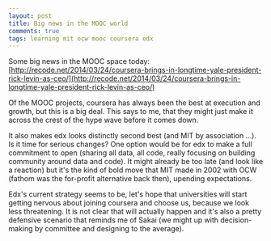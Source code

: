 ```yaml
---
layout: post
title: Big news in the MOOC world
comments: true
tags: learning mit ocw mooc coursera edx
---
```

Some big news in the MOOC space today: [http://recode.net/2014/03/24/coursera-brings-in-longtime-yale-president-rick-levin-as-ceo/](http://recode.net/2014/03/24/coursera-brings-in-longtime-yale-president-rick-levin-as-ceo/)

Of the MOOC projects, coursera has always been the best at execution and growth, but this is a big deal. This says to me, that they might just make it across the crest of the hype wave before it comes down. 

It also makes edx looks distinctly second best (and MIT by association ...). Is it time for serious changes? One option would be for edx to make a full commitment to open (sharing all data, all code, really focusing on building community around data and code). It might already be too late (and look like a reaction) but it's the kind of bold move that MIT made in 2002 with OCW (fathom was the for-profit alternative back then), upending expectations. 

Edx's current strategy seems to be, let's hope that universities will start getting nervous about joining coursera and choose us, because we look less threatening. It is not clear that will actually happen and it's also a pretty defensive scenario that reminds me of Sakai (we might up with decision-making by committee and designing to the average). 

